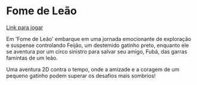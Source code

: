 # Fome de Leão
[Link para jogar](https://gdpufrj.itch.io/fome-de-leao)

Em 'Fome de Leão' embarque em uma jornada emocionante de exploração e suspense controlando Feijão, um destemido gatinho preto, enquanto ele se aventura por um circo sinistro para salvar seu amigo, Fubá, das garras famintas de um leão. 

Uma aventura 2D contra o tempo, onde a amizade e a coragem de um pequeno gatinho podem superar os desafios mais sombrios!
